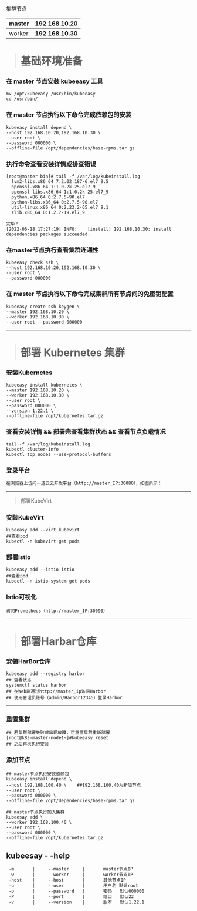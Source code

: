 集群节点

| master | 192.168.10.20     |
| ------ | ----------------- |
| worker | **192.168.10.30** |

># 基础环境准备

### 在 master 节点安装 kubeeasy 工具

```shell
mv /opt/kubeeasy /usr/bin/kubeeasy
cd /usr/bin/
```

### 在 master 节点执行以下命令完成依赖包的安装

```shell
kubeeasy install depend \
--host 192.168.10.20,192.168.10.30 \
--user root \
--password 000000 \
--offline-file /opt/dependencies/base-rpms.tar.gz

```

### 执行命令查看安装详情或排查错误

```shell
[root@master bin]# tail -f /var/log/kubeinstall.log
  lvm2-libs.x86_64 7:2.02.187-6.el7_9.5
  openssl.x86_64 1:1.0.2k-25.el7_9
  openssl-libs.x86_64 1:1.0.2k-25.el7_9
  python.x86_64 0:2.7.5-90.el7
  python-libs.x86_64 0:2.7.5-90.el7
  util-linux.x86_64 0:2.23.2-65.el7_9.1
  zlib.x86_64 0:1.2.7-19.el7_9

完毕！
[2022-06-18 17:27:19] INFO:    [install] 192.168.10.30: install dependencies packages succeeded.

```

### 在master节点执行查看集群连通性

```shell
kubeeasy check ssh \
--host 192.168.10.20,192.168.10.30 \
--user root \
--password 000000
```

### 在 master 节点执行以下命令完成集群所有节点间的免密钥配置

```shell
kubeeasy create ssh-keygen \
--master 192.168.10.20 \
--worker 192.168.10.30 \
--user root --password 000000
```

---

> # 部署 Kubernetes 集群

### 安装Kubernetes

```shell
kubeeasy install kubernetes \
--master 192.168.10.20 \
--worker 192.168.10.30 \
--user root \
--password 000000 \
--version 1.22.1 \
--offline-file /opt/kubernetes.tar.gz
```

### 查看安装详情 && 部署完查看集群状态 && 查看节点负载情况

```shell
tail -f /var/log/kubeinstall.log
kubectl cluster-info
kubectl top nodes --use-protocol-buffers
```

### 登录平台

```tex
在浏览器上访问一道云云开发平台（http://master_IP:30080），如图所示：
```

---

> 部署KubeVirt

### 安装KubeVirt

```shell
kubeeasy add --virt kubevirt
##查看pod
kubectl -n kubevirt get pods
```

### 部署Istio

```shell
kubeeasy add --istio istio
##查看pod
kubectl -n istio-system get pods
```

### Istio可视化

```shell
访问Prometheus（http://master_IP:30090）
```

---

> # 部署Harbar仓库

### 安装HarBor仓库

```shell
kubeeasy add --registry harbor
## 查看状态
systemctl status harbor
## 在Web端通过http://master_ip访问Harbor
## 使用管理员账号（admin/Harbor12345）登录Harbor
```

---

### 重置集群

```shell
## 若集群部署失败或出现故障，可重置集群重新部署
[root@k8s-master-node1~]#kubeeasy reset
## 之后再次执行安装
```

### 添加节点

```shell
## master节点执行安装依赖包
kubeeasy install depend \
--host 192.168.100.40 \    ##192.168.100.40为新加节点
--user root \
--password 000000 \
--offline-file /opt/dependencies/base-rpms.tar.gz
```

```shell
## master节点执行加入集群
kubeesay add \
--worker 192.168.100.40 \
--user root \
--password 000000 \
--offline-file /opt/kubernetes.tar.gz
```

## kubeesay - -help

```markdown
 -m       |     --master     |       master节点IP
 -w       |     --worker     |       worker节点IP
 -host    |     --host       |       其他节点IP 
 -u       |     --user       |       用户名 默认root
 -p       |     --password   |       密码   默认000000
 -P       |     --port       |       端口   默认22
 -v       |     --version    |       版本   默认1.22.1
```

